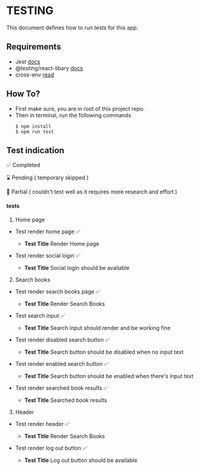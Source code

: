 # TESTING

This document defines how to run tests for this app.

## Requirements

- Jest [docs](https://jestjs.io/)
- @testing/react-libary [docs](https://testing-library.com/)
- cross-env [read](https://github.com/kentcdodds/cross-env)

## How To?

- First make sure, you are in root of this project repo.
- Then in terminal, run the following commands
  ```
  $ npm install
  $ npm run test
  ```

## Test indication

✅ Completed

⌛️ Pending ( temporary skipped )

🔺 Partial ( couldn't test well as it requires more research and effort )


#### tests

1. Home page

- Test render home page ✅
  - **Test Title** Render Home page

- Test render social login ✅
  - **Test Title** Social login should be available


2. Search books

- Test render search books page ✅
  - **Test Title** Render Search Books

- Test search input ✅
  - **Test Title** Search input should render and be working fine

- Test render disabled search button ✅
  - **Test Title** Search button should be disabled when no input text

- Test render enabled search button ✅
  - **Test Title** Search button should be enabled when there's input text

- Test render searched book results ✅
  - **Test Title** Searched book results


3. Header

- Test render header ✅
  - **Test Title** Render Search Books

- Test render log out button ✅
  - **Test Title** Log out button should be available